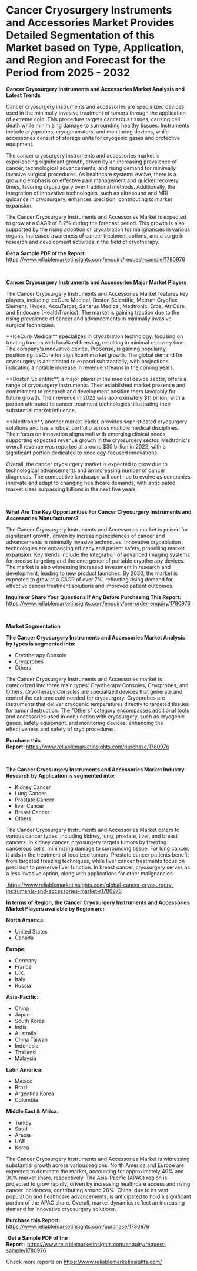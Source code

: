 <p><h1>Cancer Cryosurgery Instruments and Accessories Market Provides Detailed Segmentation of this Market based on Type, Application, and Region and Forecast for the Period from 2025 - 2032</h1></p><p><strong>Cancer Cryosurgery Instruments and Accessories Market Analysis and Latest Trends</strong></p>
<p><p>Cancer cryosurgery instruments and accessories are specialized devices used in the minimally invasive treatment of tumors through the application of extreme cold. This procedure targets cancerous tissues, causing cell death while minimizing damage to surrounding healthy tissues. Instruments include cryoprobes, cryogenerators, and monitoring devices, while accessories consist of storage units for cryogenic gases and protective equipment.</p><p>The cancer cryosurgery instruments and accessories market is experiencing significant growth, driven by an increasing prevalence of cancer, technological advancements, and rising demand for minimally invasive surgical procedures. As healthcare systems evolve, there is a growing emphasis on effective pain management and quicker recovery times, favoring cryosurgery over traditional methods. Additionally, the integration of innovative technologies, such as ultrasound and MRI guidance in cryosurgery, enhances precision, contributing to market expansion.</p><p>The Cancer Cryosurgery Instruments and Accessories Market is expected to grow at a CAGR of 8.2% during the forecast period. This growth is also supported by the rising adoption of cryoablation for malignancies in various organs, increased awareness of cancer treatment options, and a surge in research and development activities in the field of cryotherapy.</p></p>
<p><strong>Get a Sample PDF of the Report:&nbsp;</strong> <a href="https://www.reliablemarketinsights.com/enquiry/request-sample/1780976?utm_campaign=1937&utm_medium=2&utm_source=Github&utm_content=ia&utm_term=25032025&utm_id=cancer-cryosurgery-instruments-and-accessories">https://www.reliablemarketinsights.com/enquiry/request-sample/1780976</a></p>
<p>&nbsp;</p>
<p><strong>Cancer Cryosurgery Instruments and Accessories Major Market Players</strong></p>
<p><p>The Cancer Cryosurgery Instruments and Accessories Market features key players, including IceCure Medical, Boston Scientific, Metrum Cryoflex, Siemens, Hygea, AccuTarget, Sanarus Medical, Medtronic, Erbe, AtriCure, and Endocare (HealthTronics). The market is gaining traction due to the rising prevalence of cancer and advancements in minimally invasive surgical techniques.</p><p>**IceCure Medical** specializes in cryoablation technology, focusing on treating tumors with localized freezing, resulting in minimal recovery time. The company's innovative device, ProSense, is gaining popularity, positioning IceCure for significant market growth. The global demand for cryosurgery is anticipated to expand substantially, with projections indicating a notable increase in revenue streams in the coming years.</p><p>**Boston Scientific**, a major player in the medical device sector, offers a range of cryosurgery instruments. Their established market presence and commitment to research and development position them favorably for future growth. Their revenue in 2022 was approximately $11 billion, with a portion attributed to cancer treatment technologies, illustrating their substantial market influence.</p><p>**Medtronic**, another market leader, provides sophisticated cryosurgery solutions and has a robust portfolio across multiple medical disciplines. Their focus on innovation aligns well with emerging clinical needs, supporting expected revenue growth in the cryosurgery sector. Medtronic's overall revenue was reported at around $30 billion in 2022, with a significant portion dedicated to oncology-focused innovations.</p><p>Overall, the cancer cryosurgery market is expected to grow due to technological advancements and an increasing number of cancer diagnoses. The competitive landscape will continue to evolve as companies innovate and adapt to changing healthcare demands, with anticipated market sizes surpassing billions in the next five years.</p></p>
<p>&nbsp;</p>
<p><strong>What Are The Key Opportunities For Cancer Cryosurgery Instruments and Accessories Manufacturers?</strong></p>
<p><p>The Cancer Cryosurgery Instruments and Accessories market is poised for significant growth, driven by increasing incidences of cancer and advancements in minimally invasive techniques. Innovative cryoablation technologies are enhancing efficacy and patient safety, propelling market expansion. Key trends include the integration of advanced imaging systems for precise targeting and the emergence of portable cryotherapy devices. The market is also witnessing increased investment in research and development, leading to new product launches. By 2030, the market is expected to grow at a CAGR of over 7%, reflecting rising demand for effective cancer treatment solutions and improved patient outcomes.</p></p>
<p><strong>Inquire or Share Your Questions If Any Before Purchasing This Report:</strong> <a href="https://www.reliablemarketinsights.com/enquiry/pre-order-enquiry/1780976?utm_campaign=1937&utm_medium=2&utm_source=Github&utm_content=ia&utm_term=25032025&utm_id=cancer-cryosurgery-instruments-and-accessories">https://www.reliablemarketinsights.com/enquiry/pre-order-enquiry/1780976</a></p>
<p>&nbsp;</p>
<p><strong>Market Segmentation</strong></p>
<p><strong>The Cancer Cryosurgery Instruments and Accessories Market Analysis by types is segmented into:</strong></p>
<p><ul><li>Cryotherapy Console</li><li>Cryoprobes</li><li>Others</li></ul></p>
<p><p>The Cancer Cryosurgery Instruments and Accessories market is categorized into three main types: Cryotherapy Consoles, Cryoprobes, and Others. Cryotherapy Consoles are specialized devices that generate and control the extreme cold needed for cryosurgery. Cryoprobes are instruments that deliver cryogenic temperatures directly to targeted tissues for tumor destruction. The "Others" category encompasses additional tools and accessories used in conjunction with cryosurgery, such as cryogenic gases, safety equipment, and monitoring devices, enhancing the effectiveness and safety of cryo procedures.</p></p>
<p><strong>Purchase this Report:&nbsp;</strong><a href="https://www.reliablemarketinsights.com/purchase/1780976?utm_campaign=1937&utm_medium=2&utm_source=Github&utm_content=ia&utm_term=25032025&utm_id=cancer-cryosurgery-instruments-and-accessories">https://www.reliablemarketinsights.com/purchase/1780976</a></p>
<p>&nbsp;</p>
<p><strong>The Cancer Cryosurgery Instruments and Accessories Market Industry Research by Application is segmented into:</strong></p>
<p><ul><li>Kidney Cancer</li><li>Lung Cancer</li><li>Prostate Cancer</li><li>liver Cancer</li><li>Breast Cancer</li><li>Others</li></ul></p>
<p><p>The Cancer Cryosurgery Instruments and Accessories Market caters to various cancer types, including kidney, lung, prostate, liver, and breast cancers. In kidney cancer, cryosurgery targets tumors by freezing cancerous cells, minimizing damage to surrounding tissue. For lung cancer, it aids in the treatment of localized tumors. Prostate cancer patients benefit from targeted freezing techniques, while liver cancer treatments focus on precision to preserve liver function. In breast cancer, cryosurgery serves as a less invasive option, along with applications for other malignancies.</p></p>
<p><a href="https://www.reliablemarketinsights.com/global-cancer-cryosurgery-instruments-and-accessories-market-r1780976?utm_campaign=1937&utm_medium=2&utm_source=Github&utm_content=ia&utm_term=25032025&utm_id=cancer-cryosurgery-instruments-and-accessories">&nbsp;https://www.reliablemarketinsights.com/global-cancer-cryosurgery-instruments-and-accessories-market-r1780976</a></p>
<p><strong>In terms of Region, the Cancer Cryosurgery Instruments and Accessories Market Players available by Region are:</strong></p>
<p>
    <p> <strong> North America: </strong>
        <ul>
            <li>United States</li>
            <li>Canada</li>
        </ul>
        </p> 
    <p> <strong> Europe: </strong>
        <ul>
            <li>Germany</li>
            <li>France</li>
            <li>U.K.</li>
            <li>Italy</li>
            <li>Russia</li>
        </ul>
        </p> 
    <p> <strong> Asia-Pacific: </strong>
        <ul>
            <li>China</li>
            <li>Japan</li>
            <li>South Korea</li>
            <li>India</li>
            <li>Australia</li>
            <li>China Taiwan</li>
            <li>Indonesia</li>
            <li>Thailand</li>
            <li>Malaysia</li>
        </ul>
        </p> 
    <p> <strong> Latin America: </strong>
        <ul>
            <li>Mexico</li>
            <li>Brazil</li>
            <li>Argentina Korea</li>
            <li>Colombia</li>
        </ul>
        </p> 
    <p> <strong> Middle East & Africa: </strong>
        <ul>
            <li>Turkey</li>
            <li>Saudi</li>
            <li>Arabia</li>
            <li>UAE</li>
            <li>Korea</li>
        </ul>
    </p>
    </p>
<p><p>The Cancer Cryosurgery Instruments and Accessories Market is witnessing substantial growth across various regions. North America and Europe are expected to dominate the market, accounting for approximately 40% and 30% market share, respectively. The Asia-Pacific (APAC) region is projected to grow rapidly, driven by increasing healthcare access and rising cancer incidences, contributing around 20%. China, due to its vast population and healthcare advancements, is anticipated to hold a significant portion of the APAC share. Overall, market dynamics reflect an increasing demand for innovative cryosurgery solutions.</p></p>
<p><strong>Purchase this Report: </strong><a href="https://www.reliablemarketinsights.com/purchase/1780976?utm_campaign=1937&utm_medium=2&utm_source=Github&utm_content=ia&utm_term=25032025&utm_id=cancer-cryosurgery-instruments-and-accessories">https://www.reliablemarketinsights.com/purchase/1780976</a></p>
<p>&nbsp;<strong>Get a Sample PDF of the Report:&nbsp;&nbsp;</strong><a href="https://www.reliablemarketinsights.com/enquiry/request-sample/1780976?utm_campaign=1937&utm_medium=2&utm_source=Github&utm_content=ia&utm_term=25032025&utm_id=cancer-cryosurgery-instruments-and-accessories">https://www.reliablemarketinsights.com/enquiry/request-sample/1780976</a></p>
<p><strong></strong></p>
<p>Check more reports on <a href="https://www.reliablemarketinsights.com/?utm_campaign=1937&utm_medium=2&utm_source=Github&utm_content=ia&utm_term=25032025&utm_id=cancer-cryosurgery-instruments-and-accessories">https://www.reliablemarketinsights.com/</a></p>